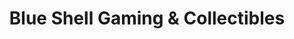 ---
title: "Blue Shell Gaming & Collectibles"
url: /fresno/blue-shell-gaming-and-collectibles-north-riverside-drive/
shop: video games
---